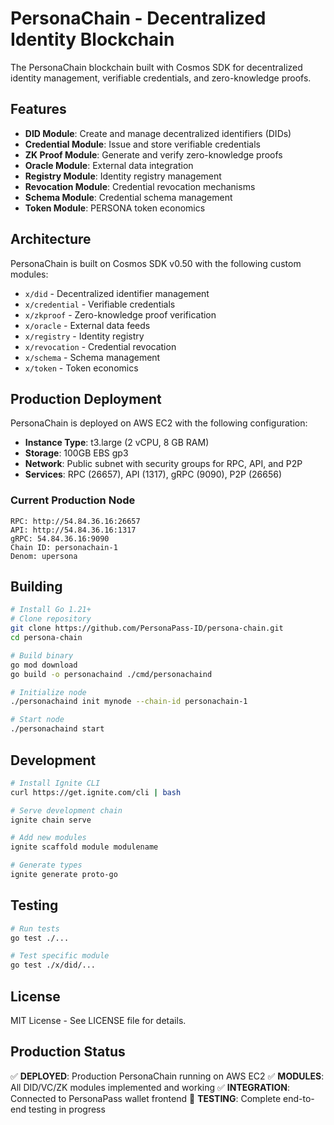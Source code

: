 # PersonaChain - Decentralized Identity Blockchain

The PersonaChain blockchain built with Cosmos SDK for decentralized identity management, verifiable credentials, and zero-knowledge proofs.

## Features

- **DID Module**: Create and manage decentralized identifiers (DIDs)
- **Credential Module**: Issue and store verifiable credentials
- **ZK Proof Module**: Generate and verify zero-knowledge proofs
- **Oracle Module**: External data integration
- **Registry Module**: Identity registry management
- **Revocation Module**: Credential revocation mechanisms
- **Schema Module**: Credential schema management
- **Token Module**: PERSONA token economics

## Architecture

PersonaChain is built on Cosmos SDK v0.50 with the following custom modules:

- `x/did` - Decentralized identifier management
- `x/credential` - Verifiable credentials
- `x/zkproof` - Zero-knowledge proof verification
- `x/oracle` - External data feeds
- `x/registry` - Identity registry
- `x/revocation` - Credential revocation
- `x/schema` - Schema management
- `x/token` - Token economics

## Production Deployment

PersonaChain is deployed on AWS EC2 with the following configuration:

- **Instance Type**: t3.large (2 vCPU, 8 GB RAM)
- **Storage**: 100GB EBS gp3
- **Network**: Public subnet with security groups for RPC, API, and P2P
- **Services**: RPC (26657), API (1317), gRPC (9090), P2P (26656)

### Current Production Node

```
RPC: http://54.84.36.16:26657
API: http://54.84.36.16:1317
gRPC: 54.84.36.16:9090
Chain ID: personachain-1
Denom: upersona
```

## Building

```bash
# Install Go 1.21+
# Clone repository
git clone https://github.com/PersonaPass-ID/persona-chain.git
cd persona-chain

# Build binary
go mod download
go build -o personachaind ./cmd/personachaind

# Initialize node
./personachaind init mynode --chain-id personachain-1

# Start node
./personachaind start
```

## Development

```bash
# Install Ignite CLI
curl https://get.ignite.com/cli | bash

# Serve development chain
ignite chain serve

# Add new modules
ignite scaffold module modulename

# Generate types
ignite generate proto-go
```

## Testing

```bash
# Run tests
go test ./...

# Test specific module
go test ./x/did/...
```

## License

MIT License - See LICENSE file for details.

## Production Status

✅ **DEPLOYED**: Production PersonaChain running on AWS EC2
✅ **MODULES**: All DID/VC/ZK modules implemented and working
✅ **INTEGRATION**: Connected to PersonaPass wallet frontend
🔄 **TESTING**: Complete end-to-end testing in progress